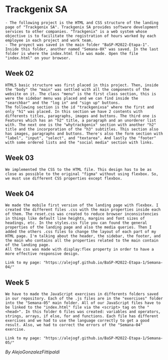 # Trackgenix SA
    - The following project is the HTML and CSS structure of the landing page of "Trackgenix SA". Trackgenix SA provides software development services to other companies. "Trackgenix" is a web system whose objective is to facilitate the registration of hours worked by each employee in each project and work team.
    - The proyect was saved in the main folder "BaSP-M2022-Etapa-1". Inside this folder, another named "Semana-0X" was saved. In the last folder is where the index.html file was made. Open the file "index.html" on your browser.

## Week 02
    HTML5 basic structure was first placed in this project. Then, inside the "body" the "main" was settled with all the components of the website on it. The class "menu" is the first class section, this is were the sidebar menu was placed and we can find inside the "searchbar" and the "log in" and "sign up" buttons.
    The following section is the id "trackgenixsa" where the first and only "h1" was placed. In this section we have 2 contents with differents titles, paragraphs, images and buttons. The third one is Features which has an "h2" title, a paragraph and an unorderer list with. The next one is the "whytrackgenix" section with another "h2" title and the incorporation of the "h3" subtitles. This section also has images, paragraphs and buttons. There's also the form section with "label", "input", "select", and "textarea". And lastly the "footer" with some ordered lists and the "social media" section with links.

## Week 03
    We implemented the CSS to the HTML file. This design has to be as close as possible to the original "figma" without using flexbox. So, we must use different CSS properties except flexbox.

## Week 04
    We made the mobile first version of the landing page with flexbox. I created the different files .css with the main properties inside each of them. The reset.css was created to reduce browser inconsistencies in things like default line heights, margins and font sizes of headings, etc. In the styles.css file you can found the general properties of the landing page and also the media queries. Then I added the others .css files to change the layout of each part of my HTML page. I'm talking about the header, the sidebar, the footer, and the main who contains all the properties related to the main contain of the landing page.
    All the css was made with display:flex property in order to have a more effective responsive design.

    Link to my page: "https://alejogf.github.io/BaSP-M2022-Etapa-1/Semana-04/"

## Week 5
    We have to made the JavaScript exercises in differents folders saved in our repository. Each of the .js files are in the "exercises" folder into the "Semana-05" main folder. All of our JavaScript files have to be linked to the "index.html" file via the <script> tag on the "<head>". In this folder 6 files was created: variables and operators, strings, arrays, if else, for and functions. Each file has different exercises and we had to use the language correctly to get a good result. Also, we had to correct the errors of the "Semana-04" exercise.

    Link to my page: "https://alejogf.github.io/BaSP-M2022-Etapa-1/Semana-05/"


_By AlejoGonzalezFittipaldi_